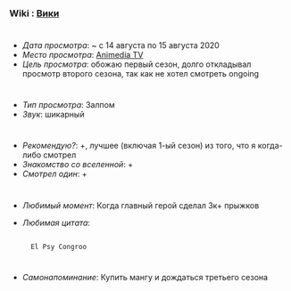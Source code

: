 ### Wiki : [Вики](https://ru.wikipedia.org/wiki/%D0%92%D1%80%D0%B0%D1%82%D0%B0;%D0%A8%D1%82%D0%B5%D0%B9%D0%BD%D0%B0_0)

#

- _Дата просмотра_: ~ с 14 августа по 15 августа 2020
- _Место просмотра_: [Animedia TV](https://tt.animedia.tv)
- _Цель просмотра_: обожаю первый сезон, долго откладывал просмотр второго сезона, так как не хотел смотреть ongoing

#

- _Тип просмотра_: Залпом
- _Звук_: шикарный

#

- _Рекомендую?_: +, лучшее (включая 1-ый сезон) из того, что я когда-либо смотрел
- _Знакомство со вселенной_: +
- _Смотрел один_: +

#

- _Любимый момент_: Когда главный герой сделал 3к+ прыжков
- _Любимая цитата_:

  ```

    El Psy Congroo

  ```

#

- _Самонапоминание_: Купить мангу и дождаться третьего сезона

#
